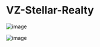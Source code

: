# VZ-Stellar-Realty

![image](https://github.com/user-attachments/assets/41683641-4e4b-46ec-af7f-5aefbb0935ff)


![image](https://github.com/user-attachments/assets/5781e366-7871-4b90-802e-fead92f435ba)
